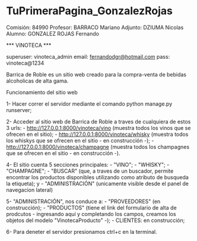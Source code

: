 # TuPrimeraPagina_GonzalezRojas

Comisión: 84990
Profesor: BARRACO Mariano
Adjunto: DZIUMA Nicolas
Alumno: GONZALEZ ROJAS Fernando

*** VINOTECA ***

superuser: vinoteca_admin
email: fernandodgr@hotmail.com
pass: vinoteca@1234

Barrica de Roble es un sitio web creado para la compra-venta de bebidas alcoholicas de alta gama.

Funcionamiento del sitio web

1- Hacer correr el servidor mediante el comando python manage.py runserver;

2- Acceder al sitio web de Barrica de Roble a traves de cualquiera de estos 3 urls:
    - http://127.0.0.1:8000/vinoteca/vino (muestra todos los vinos que se ofrecen en el sitio);
    - http://127.0.0.1:8000/vinoteca/whisky (muestra todos los whiskys que se ofrecen en el sitio - en construcción -);
    - http://127.0.0.1:8000/vinoteca/champagne (muestra todos los champagnes que se ofrecen en el sitio - en construcción -).

4- El sitio cuenta 5 secciones principales:
    - "VINO";
    - "WHISKY";
    - "CHAMPAGNE";
    - "BUSCAR" (que, a traves de un buscador, permite encontrar los productos disponibles utilizando como atributo de busqueda la etiqueta); y
    - "ADMINISTRACIÓN" (unicamente visible desde el panel de navegacion lateral)

5- "ADMINISTRACIÓN", nos conduce a:
    - "PROVEEDORES" (en construcción);
    - "PRODUCTOS" (tiene el link del formulario de alta de prodcutos - ingresando aquí y completando los campos, creamos los objetos del modelo "VinotecaProducto" -);
    - CLIENTES: en construcción;

6- Para deneter el servidor presionamos ctrl+c en la terminal.
